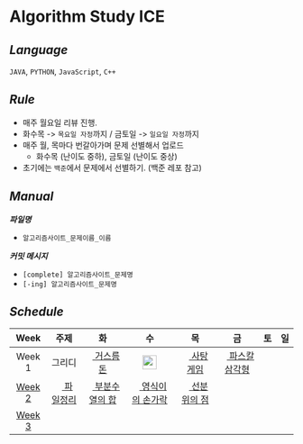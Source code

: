 # Algorithm Study ICE

## **_Language_**

`JAVA`, `PYTHON`, `JavaScript`, `C++`

## **_Rule_**

- 매주 월요일 리뷰 진행.
- 화수목 -> `목요일 자정`까지 / 금토일 -> `일요일 자정`까지
- 매주 월, 목마다 번갈아가며 문제 선별해서 업로드
  - 화수목 (난이도 중하), 금토일 (난이도 중상)
- 초기에는 `백준`에서 문제에서 선별하기. (백준 레포 참고)

## **_Manual_**

**_파일명_**

- `알고리즘사이트_문제이름_이름`
  <br>

**_커밋 메시지_**

- `[complete] 알고리즘사이트_문제명`
- `[-ing] 알고리즘사이트_문제명`

## **_Schedule_**

|                                           Week                                            |                                                            주제                                                            |                                                               화                                                               |                                                                수                                                                |                                                               목                                                               |                                                               금                                                                | 토  | 일  |
| :---------------------------------------------------------------------------------------: | :------------------------------------------------------------------------------------------------------------------------: | :----------------------------------------------------------------------------------------------------------------------------: | :------------------------------------------------------------------------------------------------------------------------------: | :----------------------------------------------------------------------------------------------------------------------------: | :-----------------------------------------------------------------------------------------------------------------------------: | :-: | :-: |
|                                          Week 1                                           |                                                           그리디                                                           |   [<img src="https://d2gd6pc034wcta.cloudfront.net/tier/8.svg" height="12"> 거스름돈](https://www.acmicpc.net/problem/14916)   |    [<img height="25px" width="25px" src="https://static.solved.ac/tier_small/6.svg"/>](https://www.acmicpc.net/problem/9012)     |   [<img src="https://d2gd6pc034wcta.cloudfront.net/tier/8.svg" height="12"> 사탕 게임](https://www.acmicpc.net/problem/3085)   | [<img src="https://d2gd6pc034wcta.cloudfront.net/tier/7.svg" height="12"> 파스칼 삼각형](https://www.acmicpc.net/problem/15489) |
| [Week 2](https://github.com/Algorithm-Study-ICE/Algorithm_Study_ICE/tree/main/Week/week2) | [<img src="https://d2gd6pc034wcta.cloudfront.net/tier/8.svg" height="12"> 파일정리](https://www.acmicpc.net/problem/20291) | [<img src="https://d2gd6pc034wcta.cloudfront.net/tier/9.svg" height="12"> 부분수열의 합](https://www.acmicpc.net/problem/1182) | [<img src="https://d2gd6pc034wcta.cloudfront.net/tier/8.svg" height="12"> 영식이의 손가락](https://www.acmicpc.net/problem/1614) | [<img src="https://d2gd6pc034wcta.cloudfront.net/tier/8.svg" height="12"> 선분 위의 점](https://www.acmicpc.net/problem/11663) |
|                                        [Week 3]()                                         |                                                                                                                            |                                                                                                                                |
